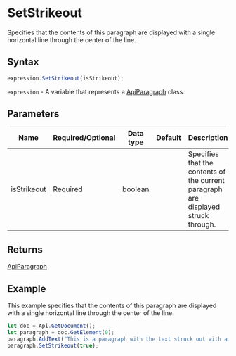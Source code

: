 # SetStrikeout

Specifies that the contents of this paragraph are displayed with a single horizontal line through the center of the line.

## Syntax

```javascript
expression.SetStrikeout(isStrikeout);
```

`expression` - A variable that represents a [ApiParagraph](../ApiParagraph.md) class.

## Parameters

| **Name** | **Required/Optional** | **Data type** | **Default** | **Description** |
| ------------- | ------------- | ------------- | ------------- | ------------- |
| isStrikeout | Required | boolean |  | Specifies that the contents of the current paragraph are displayed struck through. |

## Returns

[ApiParagraph](../../ApiParagraph/ApiParagraph.md)

## Example

This example specifies that the contents of this paragraph are displayed with a single horizontal line through the center of the line.

```javascript editor-docx
let doc = Api.GetDocument();
let paragraph = doc.GetElement(0);
paragraph.AddText("This is a paragraph with the text struck out with a single line.");
paragraph.SetStrikeout(true);
```
